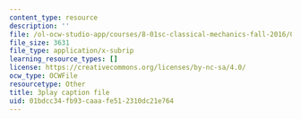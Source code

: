 ```yaml
---
content_type: resource
description: ''
file: /ol-ocw-studio-app/courses/8-01sc-classical-mechanics-fall-2016/01bdcc34fb93caaafe512310dc21e764_0mGd0JUmgm8.srt
file_size: 3631
file_type: application/x-subrip
learning_resource_types: []
license: https://creativecommons.org/licenses/by-nc-sa/4.0/
ocw_type: OCWFile
resourcetype: Other
title: 3play caption file
uid: 01bdcc34-fb93-caaa-fe51-2310dc21e764
---
```

